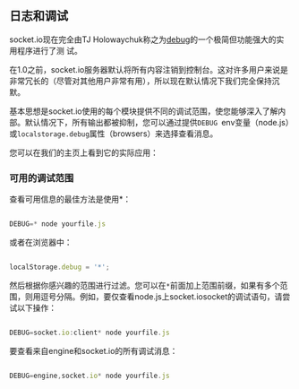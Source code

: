 ## 日志和调试

socket.io现在完全由TJ Holowaychuk称之为[debug](https://github.com/visionmedia/debug)的一个极简但功能强大的实用程序进行了测
试。

在1.0之前，socket.io服务器默认将所有内容注销到控制台。这对许多用户来说是非常冗长的（尽管对其他用户非常有用），所以现在默认情况下我们完全保持沉默。

基本思想是socket.io使用的每个模块提供不同的调试范围，使您能够深入了解内部。默认情况下，所有输出都被抑制，您可以通过提供`DEBUG `env变量（node.js）或`localstorage.debug`属性（browsers）来选择查看消息。

您可以在我们的主页上看到它的实际应用：

### 可用的调试范围

查看可用信息的最佳方法是使用*：

```js

DEBUG=* node yourfile.js

```

或者在浏览器中：

```js

localStorage.debug = '*';

```

然后根据你感兴趣的范围进行过滤。您可以在`*`前面加上范围前缀，如果有多个范围，则用逗号分隔。例如，要仅查看node.js上socket.iosocket的调试语句，请尝试以下操作：

```js

DEBUG=socket.io:client* node yourfile.js

```

要查看来自engine和socket.io的所有调试消息：


```js

DEBUG=engine,socket.io* node yourfile.js

```
